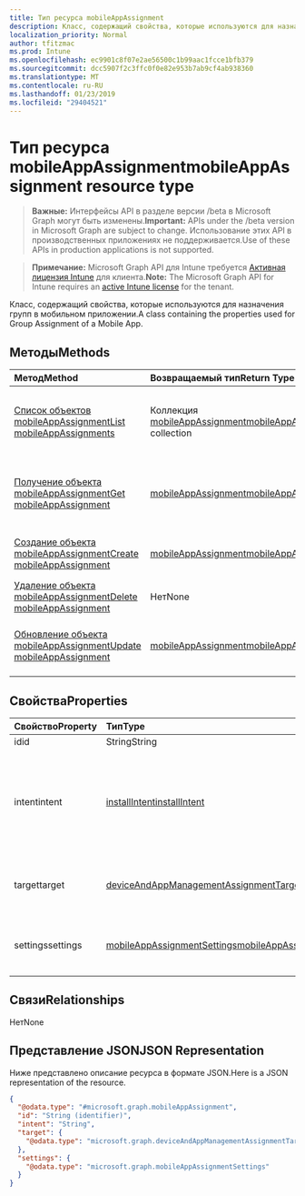 ```yaml
---
title: Тип ресурса mobileAppAssignment
description: Класс, содержащий свойства, которые используются для назначения групп в мобильном приложении.
localization_priority: Normal
author: tfitzmac
ms.prod: Intune
ms.openlocfilehash: ec9901c8f07e2ae56500c1b99aac1fcce1bfb379
ms.sourcegitcommit: dcc5907f2c3ffc0f0e82e953b7ab9cf4ab938360
ms.translationtype: MT
ms.contentlocale: ru-RU
ms.lasthandoff: 01/23/2019
ms.locfileid: "29404521"
---
```

# <a name="mobileappassignment-resource-type"></a><span data-ttu-id="2d847-103">Тип ресурса mobileAppAssignment</span><span class="sxs-lookup"><span data-stu-id="2d847-103">mobileAppAssignment resource type</span></span>

> <span data-ttu-id="2d847-104">**Важные:** Интерфейсы API в разделе версии /beta в Microsoft Graph могут быть изменены.</span><span class="sxs-lookup"><span data-stu-id="2d847-104">**Important:** APIs under the /beta version in Microsoft Graph are subject to change.</span></span> <span data-ttu-id="2d847-105">Использование этих API в производственных приложениях не поддерживается.</span><span class="sxs-lookup"><span data-stu-id="2d847-105">Use of these APIs in production applications is not supported.</span></span>

> <span data-ttu-id="2d847-106">**Примечание:** Microsoft Graph API для Intune требуется [Активная лицензия Intune](https://go.microsoft.com/fwlink/?linkid=839381) для клиента.</span><span class="sxs-lookup"><span data-stu-id="2d847-106">**Note:** The Microsoft Graph API for Intune requires an [active Intune license](https://go.microsoft.com/fwlink/?linkid=839381) for the tenant.</span></span>

<span data-ttu-id="2d847-107">Класс, содержащий свойства, которые используются для назначения групп в мобильном приложении.</span><span class="sxs-lookup"><span data-stu-id="2d847-107">A class containing the properties used for Group Assignment of a Mobile App.</span></span>

## <a name="methods"></a><span data-ttu-id="2d847-108">Методы</span><span class="sxs-lookup"><span data-stu-id="2d847-108">Methods</span></span>
|<span data-ttu-id="2d847-109">Метод</span><span class="sxs-lookup"><span data-stu-id="2d847-109">Method</span></span>|<span data-ttu-id="2d847-110">Возвращаемый тип</span><span class="sxs-lookup"><span data-stu-id="2d847-110">Return Type</span></span>|<span data-ttu-id="2d847-111">Описание</span><span class="sxs-lookup"><span data-stu-id="2d847-111">Description</span></span>|
|:---|:---|:---|
|[<span data-ttu-id="2d847-112">Список объектов mobileAppAssignment</span><span class="sxs-lookup"><span data-stu-id="2d847-112">List mobileAppAssignments</span></span>](../api/intune-apps-mobileappassignment-list.md)|<span data-ttu-id="2d847-113">Коллекция [mobileAppAssignment](../resources/intune-apps-mobileappassignment.md)</span><span class="sxs-lookup"><span data-stu-id="2d847-113">[mobileAppAssignment](../resources/intune-apps-mobileappassignment.md) collection</span></span>|<span data-ttu-id="2d847-114">Список свойств и связей объектов [mobileAppAssignment](../resources/intune-apps-mobileappassignment.md).</span><span class="sxs-lookup"><span data-stu-id="2d847-114">List properties and relationships of the [mobileAppAssignment](../resources/intune-apps-mobileappassignment.md) objects.</span></span>|
|[<span data-ttu-id="2d847-115">Получение объекта mobileAppAssignment</span><span class="sxs-lookup"><span data-stu-id="2d847-115">Get mobileAppAssignment</span></span>](../api/intune-apps-mobileappassignment-get.md)|[<span data-ttu-id="2d847-116">mobileAppAssignment</span><span class="sxs-lookup"><span data-stu-id="2d847-116">mobileAppAssignment</span></span>](../resources/intune-apps-mobileappassignment.md)|<span data-ttu-id="2d847-117">Чтение свойств и связей объекта [mobileAppAssignment](../resources/intune-apps-mobileappassignment.md).</span><span class="sxs-lookup"><span data-stu-id="2d847-117">Read properties and relationships of the [mobileAppAssignment](../resources/intune-apps-mobileappassignment.md) object.</span></span>|
|[<span data-ttu-id="2d847-118">Создание объекта mobileAppAssignment</span><span class="sxs-lookup"><span data-stu-id="2d847-118">Create mobileAppAssignment</span></span>](../api/intune-apps-mobileappassignment-create.md)|[<span data-ttu-id="2d847-119">mobileAppAssignment</span><span class="sxs-lookup"><span data-stu-id="2d847-119">mobileAppAssignment</span></span>](../resources/intune-apps-mobileappassignment.md)|<span data-ttu-id="2d847-120">Создание объекта [mobileAppAssignment](../resources/intune-apps-mobileappassignment.md).</span><span class="sxs-lookup"><span data-stu-id="2d847-120">Create a new [mobileAppAssignment](../resources/intune-apps-mobileappassignment.md) object.</span></span>|
|[<span data-ttu-id="2d847-121">Удаление объекта mobileAppAssignment</span><span class="sxs-lookup"><span data-stu-id="2d847-121">Delete mobileAppAssignment</span></span>](../api/intune-apps-mobileappassignment-delete.md)|<span data-ttu-id="2d847-122">Нет</span><span class="sxs-lookup"><span data-stu-id="2d847-122">None</span></span>|<span data-ttu-id="2d847-123">Удаляет объект [mobileAppAssignment](../resources/intune-apps-mobileappassignment.md).</span><span class="sxs-lookup"><span data-stu-id="2d847-123">Deletes a [mobileAppAssignment](../resources/intune-apps-mobileappassignment.md).</span></span>|
|[<span data-ttu-id="2d847-124">Обновление объекта mobileAppAssignment</span><span class="sxs-lookup"><span data-stu-id="2d847-124">Update mobileAppAssignment</span></span>](../api/intune-apps-mobileappassignment-update.md)|[<span data-ttu-id="2d847-125">mobileAppAssignment</span><span class="sxs-lookup"><span data-stu-id="2d847-125">mobileAppAssignment</span></span>](../resources/intune-apps-mobileappassignment.md)|<span data-ttu-id="2d847-126">Обновление свойств объекта [mobileAppAssignment](../resources/intune-apps-mobileappassignment.md).</span><span class="sxs-lookup"><span data-stu-id="2d847-126">Update the properties of a [mobileAppAssignment](../resources/intune-apps-mobileappassignment.md) object.</span></span>|

## <a name="properties"></a><span data-ttu-id="2d847-127">Свойства</span><span class="sxs-lookup"><span data-stu-id="2d847-127">Properties</span></span>
|<span data-ttu-id="2d847-128">Свойство</span><span class="sxs-lookup"><span data-stu-id="2d847-128">Property</span></span>|<span data-ttu-id="2d847-129">Тип</span><span class="sxs-lookup"><span data-stu-id="2d847-129">Type</span></span>|<span data-ttu-id="2d847-130">Описание</span><span class="sxs-lookup"><span data-stu-id="2d847-130">Description</span></span>|
|:---|:---|:---|
|<span data-ttu-id="2d847-131">id</span><span class="sxs-lookup"><span data-stu-id="2d847-131">id</span></span>|<span data-ttu-id="2d847-132">String</span><span class="sxs-lookup"><span data-stu-id="2d847-132">String</span></span>|<span data-ttu-id="2d847-133">Ключ объекта.</span><span class="sxs-lookup"><span data-stu-id="2d847-133">Key of the entity.</span></span>|
|<span data-ttu-id="2d847-134">intent</span><span class="sxs-lookup"><span data-stu-id="2d847-134">intent</span></span>|[<span data-ttu-id="2d847-135">installIntent</span><span class="sxs-lookup"><span data-stu-id="2d847-135">installIntent</span></span>](../resources/intune-shared-installintent.md)|<span data-ttu-id="2d847-136">Цель установки, определенная администратором. Возможные значения: `available`, `required`, `uninstall`, `availableWithoutEnrollment`.</span><span class="sxs-lookup"><span data-stu-id="2d847-136">The install intent defined by the admin. Possible values are: `available`, `required`, `uninstall`, `availableWithoutEnrollment`.</span></span>|
|<span data-ttu-id="2d847-137">target</span><span class="sxs-lookup"><span data-stu-id="2d847-137">target</span></span>|[<span data-ttu-id="2d847-138">deviceAndAppManagementAssignmentTarget</span><span class="sxs-lookup"><span data-stu-id="2d847-138">deviceAndAppManagementAssignmentTarget</span></span>](../resources/intune-shared-deviceandappmanagementassignmenttarget.md)|<span data-ttu-id="2d847-139">Целевое назначение группы, определенное администратором.</span><span class="sxs-lookup"><span data-stu-id="2d847-139">The target group assignment defined by the admin.</span></span>|
|<span data-ttu-id="2d847-140">settings</span><span class="sxs-lookup"><span data-stu-id="2d847-140">settings</span></span>|[<span data-ttu-id="2d847-141">mobileAppAssignmentSettings</span><span class="sxs-lookup"><span data-stu-id="2d847-141">mobileAppAssignmentSettings</span></span>](../resources/intune-apps-mobileappassignmentsettings.md)|<span data-ttu-id="2d847-142">Параметры целевого назначения, определенные администратором.</span><span class="sxs-lookup"><span data-stu-id="2d847-142">The settings for target assignment defined by the admin.</span></span>|

## <a name="relationships"></a><span data-ttu-id="2d847-143">Связи</span><span class="sxs-lookup"><span data-stu-id="2d847-143">Relationships</span></span>
<span data-ttu-id="2d847-144">Нет</span><span class="sxs-lookup"><span data-stu-id="2d847-144">None</span></span>

## <a name="json-representation"></a><span data-ttu-id="2d847-145">Представление JSON</span><span class="sxs-lookup"><span data-stu-id="2d847-145">JSON Representation</span></span>
<span data-ttu-id="2d847-146">Ниже представлено описание ресурса в формате JSON.</span><span class="sxs-lookup"><span data-stu-id="2d847-146">Here is a JSON representation of the resource.</span></span>
<!-- {
  "blockType": "resource",
  "keyProperty": "id",
  "@odata.type": "microsoft.graph.mobileAppAssignment"
}
-->
``` json
{
  "@odata.type": "#microsoft.graph.mobileAppAssignment",
  "id": "String (identifier)",
  "intent": "String",
  "target": {
    "@odata.type": "microsoft.graph.deviceAndAppManagementAssignmentTarget"
  },
  "settings": {
    "@odata.type": "microsoft.graph.mobileAppAssignmentSettings"
  }
}
```




